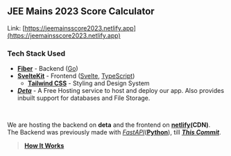 ## JEE Mains 2023 Score Calculator

Link: [https://jeemainsscore2023.netlify.app](https://jeemainsscore2023.netlify.app)

### **Tech Stack Used**

- **[Fiber](https://gofiber.io/)** - Backend ([Go](https://go.dev/))
- **[SvelteKit](https://kit.svelte.dev/)** - Frontend ([Svelte](https://svelte.dev/), [TypeScript](https://www.typescriptlang.org/))
  - **[Tailwind CSS](https://tailwindcss.com/)** - Styling and Design System
- **_[Deta](https://deta.space/developers)_** - A Free Hosting service to host and deploy our app. Also provides inbuilt support for databases and File Storage.

<br>

We are hosting the backend on **deta** and the frontend on **[netlify](https://www.netlify.com)(CDN)**.  
The Backend was previously made with _[FastAPI](https://fastapi.tiangolo.com/)_(**[Python](https://www.python.org/)**), till **_[This Commit](https://github.com/shubhattin/jee_mains_2023_score_calculator/tree/40be6065d898174b6bc4c3821585fd956011586f)_**.

> [**How It Works**](./HowItWorks.md)
